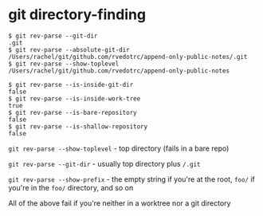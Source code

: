 # git directory-finding

```
$ git rev-parse --git-dir
.git
$ git rev-parse --absolute-git-dir
/Users/rachel/git/github.com/rvedotrc/append-only-public-notes/.git
$ git rev-parse --show-toplevel
/Users/rachel/git/github.com/rvedotrc/append-only-public-notes

$ git rev-parse --is-inside-git-dir
false
$ git rev-parse --is-inside-work-tree
true
$ git rev-parse --is-bare-repository
false
$ git rev-parse --is-shallow-repository
false
```

`git rev-parse --show-toplevel` - top directory (fails in a bare repo)

`git rev-parse --git-dir` - usually top directory plus `/.git`

`git rev-parse --show-prefix` - the empty string if you're at the root, `foo/` if you're in the `foo/` directory, and so on

All of the above fail if you're neither in a worktree nor a git directory
